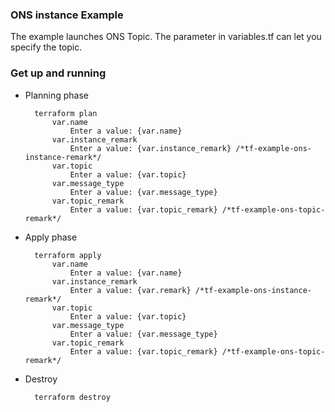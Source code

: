 ### ONS instance Example

The example launches ONS Topic. The parameter in variables.tf can let you specify the topic.

### Get up and running

* Planning phase

		terraform plan 
    		var.name
  				Enter a value: {var.name} 
	    	var.instance_remark
	    		Enter a value: {var.instance_remark} /*tf-example-ons-instance-remark*/
			var.topic
  				Enter a value: {var.topic} 
			var.message_type
  				Enter a value: {var.message_type}
	    	var.topic_remark
	    		Enter a value: {var.topic_remark} /*tf-example-ons-topic-remark*/
	    

* Apply phase

		terraform apply 
		    var.name
  		        Enter a value: {var.name}
	        var.instance_remark
	    	    Enter a value: {var.remark} /*tf-example-ons-instance-remark*/
			var.topic
  				Enter a value: {var.topic} 
			var.message_type
  				Enter a value: {var.message_type}
	    	var.topic_remark
	    		Enter a value: {var.topic_remark} /*tf-example-ons-topic-remark*/
	    	

* Destroy 

		terraform destroy